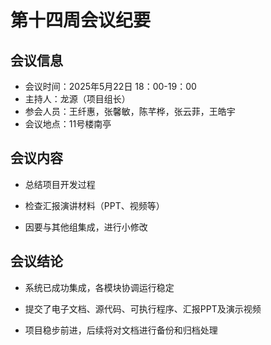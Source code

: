 # 第十四周会议纪要

## 会议信息

- 会议时间：2025年5月22日 18：00-19：00
- 主持人：龙源（项目组长）
- 参会人员：王纤惠，张馨敏，陈芊桦，张云菲，王皓宇
- 会议地点：11号楼南亭

## 会议内容
- 总结项目开发过程

- 检查汇报演讲材料（PPT、视频等）

- 因要与其他组集成，进行小修改

## 会议结论
- 系统已成功集成，各模块协调运行稳定

- 提交了电子文档、源代码、可执行程序、汇报PPT及演示视频

- 项目稳步前进，后续将对文档进行备份和归档处理

